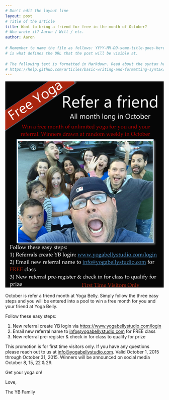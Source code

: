 ```yaml
---
# Don't edit the layout line
layout: post
# Title of the article
title: Want to bring a friend for free in the month of October?
# Who wrote it? Aaron / Will / etc.
author: Aaron

# Remember to name the file as follows: YYYY-MM-DD-some-title-goes-here.md. This
# is what defines the URL that the post will be visible at.

# The following text is formatted in Markdown. Read about the syntax here:
# https://help.github.com/articles/basic-writing-and-formatting-syntax/
---
```


![Bring a friend in October](/images/blog/2015-09/Bring-a-friend-in-October-scaled.jpg)

October is refer a friend month at Yoga Belly. Simply follow the three easy steps and you will be entered into a pool to win a free month for you and your friend at Yoga Belly.

Follow these easy steps:

1. New referral create YB login via <https://www.yogabellystudio.com/login>
2. Email new referral name to [info@yogabellystudio.com](mailto:info@yogabellystudio.com) for FREE class
3. New referral pre-register & check in for class to qualify for prize

This promotion is for first time visitors only. If you have any questions please reach out to us at [info@yogabellystudio.com](mailto:info@yogabellystudio.com).
Valid October 1, 2015 through October 31, 2015. Winners will be announced on social media October 8, 15, 22 & 29.

Get your yoga on!

Love,

The YB Family
